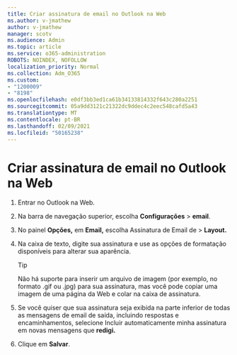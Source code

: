 ```yaml
---
title: Criar assinatura de email no Outlook na Web
ms.author: v-jmathew
author: v-jmathew
manager: scotv
ms.audience: Admin
ms.topic: article
ms.service: o365-administration
ROBOTS: NOINDEX, NOFOLLOW
localization_priority: Normal
ms.collection: Adm_O365
ms.custom:
- "1200009"
- "8198"
ms.openlocfilehash: e0df3bb3ed1ca61b34133814332f643c280a2251
ms.sourcegitcommit: 05a9dd3121c21322dc9ddec4c2eec548cafd5a43
ms.translationtype: MT
ms.contentlocale: pt-BR
ms.lasthandoff: 02/09/2021
ms.locfileid: "50165238"
---
```

# <a name="create-email-signature-in-outlook-on-the-web"></a>Criar assinatura de email no Outlook na Web

1. Entrar no Outlook na Web.
2. Na barra de navegação superior, escolha **Configurações**  >  **email**.
3. No painel **Opções,** em **Email,** escolha Assinatura de Email de   >  **Layout.**
4. Na caixa de texto, digite sua assinatura e use as opções de formatação disponíveis para alterar sua aparência.

    > [!TIP]
    > Não há suporte para inserir um arquivo de imagem (por exemplo, no formato .gif ou .jpg) para sua assinatura, mas você pode copiar uma imagem de uma página da Web e colar na caixa de assinatura.

5. Se você quiser que sua assinatura seja exibida na parte inferior de todas as mensagens de email de saída, incluindo respostas e encaminhamentos, selecione Incluir automaticamente minha assinatura em novas mensagens que **redigi.**
6. Clique em **Salvar**.
